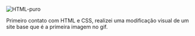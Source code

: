 ![HTML-puro](https://user-images.githubusercontent.com/29473781/146591532-1a110fa2-0fae-4e00-a1ba-45bfe0ce63e0.gif)

Primeiro contato com HTML e CSS, realizei uma modificação visual de um site base que é a primeira imagem no gif.
